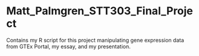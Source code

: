 # Matt_Palmgren_STT303_Final_Project
Contains my R script for this project manipulating gene expression data from GTEx Portal, my essay, and my presentation.
